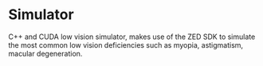 # Simulator

C++ and CUDA low vision simulator, makes use of the ZED SDK to simulate the most common low vision deficiencies such as myopia, astigmatism, macular degeneration.
